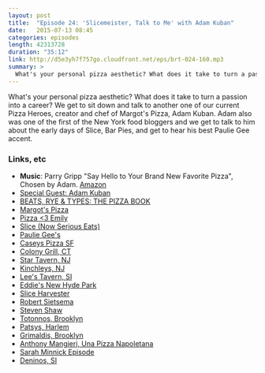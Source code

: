 ```yaml
---
layout: post
title:  "Episode 24: 'Slicemeister, Talk to Me' with Adam Kuban"
date:   2015-07-13 08:45
categories: episodes
length: 42313728
duration: "35:12"
link: http://d5e3yh7f757go.cloudfront.net/eps/brt-024-160.mp3
summary: >
  What's your personal pizza aesthetic? What does it take to turn a passion into a career? We get to sit down and talk to another one of our current Pizza Heroes, creator and chef of Margot's Pizza, Adam Kuban. Adam also was one of the first of the New York food bloggers and we get to talk to him about the early days of Slice, Bar Pies, and get to hear his best Paulie Gee accent.
---
```

What's your personal pizza aesthetic? What does it take to turn a passion into a career? We get to sit down and talk to another one of our current Pizza Heroes, creator and chef of Margot's Pizza, Adam Kuban. Adam also was one of the first of the New York food bloggers and we get to talk to him about the early days of Slice, Bar Pies, and get to hear his best Paulie Gee accent.

<!-- more -->

### Links, etc

* <strong>Music</strong>: Parry Gripp "Say Hello to Your Brand New Favorite Pizza", Chosen by Adam. [Amazon](http://amzn.to/1dULowA)
* [Special Guest: Adam Kuban](http://www.adamkuban.com/)
* [BEATS, RYE & TYPES: THE PIZZA BOOK](http://beatsryetypes.com/pizza)
* [Margot's Pizza](http://margotspizza.com/)
* [Pizza <3 Emily](http://pizzalovesemily.com/)
* [Slice (Now Serious Eats)](http://sliceny.com/)
* [Paulie Gee's](http://pauliegee.com/)
* [Caseys Pizza SF](http://caseyspizzas.com/)
* [Colony Grill, CT](https://www.colonygrill.com/)
* [Star Tavern, NJ](http://www.startavern.net/index.html)
* [Kinchleys, NJ](http://www.kinchleyspizza.com/)
* [Lee's Tavern, SI](http://www.yelp.com/biz/lees-tavern-staten-island)
* [Eddie's New Hyde Park](http://www.eddiespizzany.com/)
* [Slice Harvester](http://www.sliceharvester.com/)
* [Robert Sietsema](https://twitter.com/robertsietsema)
* [Steven Shaw](http://www.nytimes.com/2014/04/11/nyregion/steven-a-shaw-44-founder-of-an-early-blog-about-food-dies.html)
* [Totonnos, Brooklyn](http://www.totonnosconeyisland.com/)
* [Patsys, Harlem](http://www.thepatsyspizza.com/)
* [Grimaldis, Brooklyn](http://www.grimaldis.com/)
* [Anthony Mangieri, Una Pizza Napoletana](http://www.unapizza.com/)
* [Sarah Minnick Episode](http://beatsryetypes.com/episodes/2015/05/26/episode-17-portland-pizza-with-sarah-minnick.html)
* [Deninos, SI](http://www.deninos.com/)
